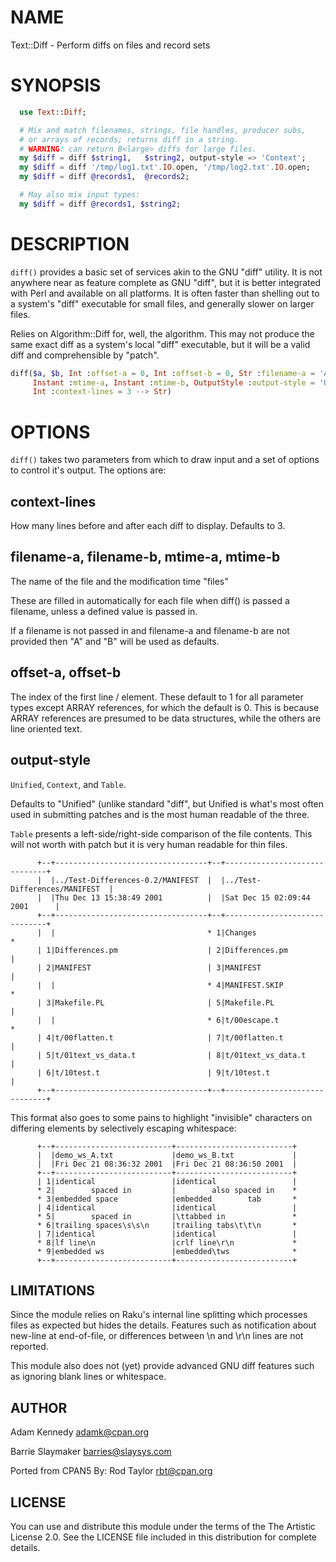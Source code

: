# NAME

Text::Diff - Perform diffs on files and record sets

# SYNOPSIS

```raku
  use Text::Diff;

  # Mix and match filenames, strings, file handles, producer subs,
  # or arrays of records; returns diff in a string.
  # WARNING: can return B<large> diffs for large files.
  my $diff = diff $string1,   $string2, output-style => 'Context';
  my $diff = diff '/tmp/log1.txt'.IO.open, '/tmp/log2.txt'.IO.open;
  my $diff = diff @records1,  @records2;

  # May also mix input types:
  my $diff = diff @records1, $string2;
```

# DESCRIPTION

`diff()` provides a basic set of services akin to the GNU "diff"
utility. It is not anywhere near as feature complete as GNU "diff", but
it is better integrated with Perl and available on all platforms. It is
often faster than shelling out to a system's "diff" executable for small
files, and generally slower on larger files.

Relies on Algorithm::Diff for, well, the algorithm. This may not produce
the same exact diff as a system's local "diff" executable, but it will
be a valid diff and comprehensible by "patch".

```raku
diff($a, $b, Int :offset-a = 0, Int :offset-b = 0, Str :filename-a = 'A', Str :filename-b = 'B',
     Instant :mtime-a, Instant :mtime-b, OutputStyle :output-style = 'Unified',
     Int :context-lines = 3 --> Str)
```

# OPTIONS

`diff()` takes two parameters from which to draw input and a set of
options to control it's output. The options are:

## context-lines
How many lines before and after each diff to display. Defaults to 3.

## filename-a, filename-b, mtime-a, mtime-b
The name of the file and the modification time "files"

These are filled in automatically for each file when diff() is
passed a filename, unless a defined value is passed in.

If a filename is not passed in and filename-a and filename-b are not
provided then "A" and "B" will be used as defaults.

## offset-a, offset-b
The index of the first line / element. These default to 1 for all
parameter types except ARRAY references, for which the default is 0.
This is because ARRAY references are presumed to be data structures,
while the others are line oriented text.

## output-style
`Unified`, `Context`, and `Table`.

Defaults to "Unified" (unlike standard "diff", but Unified is what's
most often used in submitting patches and is the most human readable
of the three.

`Table` presents a left-side/right-side comparison of the file contents.
This will not worth with patch but it is very human readable for thin
files.

```
      +--+----------------------------------+--+------------------------------+
      |  |../Test-Differences-0.2/MANIFEST  |  |../Test-Differences/MANIFEST  |
      |  |Thu Dec 13 15:38:49 2001          |  |Sat Dec 15 02:09:44 2001      |
      +--+----------------------------------+--+------------------------------+
      |  |                                  * 1|Changes                       *
      | 1|Differences.pm                    | 2|Differences.pm                |
      | 2|MANIFEST                          | 3|MANIFEST                      |
      |  |                                  * 4|MANIFEST.SKIP                 *
      | 3|Makefile.PL                       | 5|Makefile.PL                   |
      |  |                                  * 6|t/00escape.t                  *
      | 4|t/00flatten.t                     | 7|t/00flatten.t                 |
      | 5|t/01text_vs_data.t                | 8|t/01text_vs_data.t            |
      | 6|t/10test.t                        | 9|t/10test.t                    |
      +--+----------------------------------+--+------------------------------+
```
This format also goes to some pains to highlight "invisible" characters
on differing elements by selectively escaping whitespace:

```
      +--+--------------------------+--------------------------+
      |  |demo_ws_A.txt             |demo_ws_B.txt             |
      |  |Fri Dec 21 08:36:32 2001  |Fri Dec 21 08:36:50 2001  |
      +--+--------------------------+--------------------------+
      | 1|identical                 |identical                 |
      * 2|        spaced in         |        also spaced in    *
      * 3|embedded space            |embedded        tab       *
      | 4|identical                 |identical                 |
      * 5|        spaced in         |\ttabbed in               *
      * 6|trailing spaces\s\s\n     |trailing tabs\t\t\n       *
      | 7|identical                 |identical                 |
      * 8|lf line\n                 |crlf line\r\n             *
      * 9|embedded ws               |embedded\tws              *
      +--+--------------------------+--------------------------+
```

## LIMITATIONS
Since the module relies on Raku's internal line splitting which processes files as expected but
hides the details. Features such as notification about new-line at end-of-file, or differences
between \n and \r\n lines are not reported.

This module also does not (yet) provide advanced GNU diff features such as ignoring blank lines
or whitespace.

## AUTHOR

Adam Kennedy <adamk@cpan.org>

Barrie Slaymaker <barries@slaysys.com>

Ported from CPAN5 By: Rod Taylor <rbt@cpan.org>

## LICENSE

You can use and distribute this module under the terms of the The Artistic License 2.0. See the LICENSE file included in this distribution for complete details.
